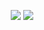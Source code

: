 
<p align="center">
	<img src ="[https://github-readme-stats.vercel.app/api?username=shantoislam6](https://github-readme-stats.vercel.app/api?username=anuraghazra&show=reviews,discussions_started,discussions_answered,prs_merged,prs_merged_percentage)">
	<img src ="https://github-readme-streak-stats.herokuapp.com?user=maruffahmed&theme=darcula&hide_border=true&background=FFFFFF00](https://github-readme-streak-stats.herokuapp.com?user=shantoislam6&theme=transparent&border_radius=3.4">
</p>

